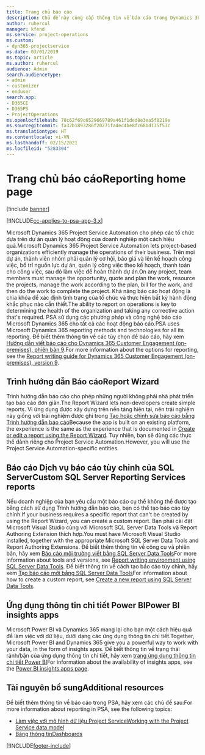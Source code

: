 ```yaml
---
title: Trang chủ báo cáo
description: Chủ đề này cung cấp thông tin về báo cáo trong Dynamics 365 Project Service Automation.
author: ruhercul
manager: kfend
ms.service: project-operations
ms.custom:
- dyn365-projectservice
ms.date: 03/01/2019
ms.topic: article
ms.author: ruhercul
audience: Admin
search.audienceType:
- admin
- customizer
- enduser
search.app:
- D365CE
- D365PS
- ProjectOperations
ms.openlocfilehash: 78c62f69c6529669789a461f1ded8e3ea5f8219e
ms.sourcegitcommit: fa32b1893286f20271fa4ec4be8fc68bd135f53c
ms.translationtype: HT
ms.contentlocale: vi-VN
ms.lasthandoff: 02/15/2021
ms.locfileid: "5283304"
---
```

# <a name="reporting-home-page"></a><span data-ttu-id="a13f0-103">Trang chủ báo cáo</span><span class="sxs-lookup"><span data-stu-id="a13f0-103">Reporting home page</span></span>

[!include [banner](../includes/psa-now-project-operations.md)]

[!INCLUDE[cc-applies-to-psa-app-3.x](../includes/cc-applies-to-psa-app-3x.md)]

<span data-ttu-id="a13f0-104">Microsoft Dynamics 365 Project Service Automation cho phép các tổ chức dựa trên dự án quản lý hoạt động của doanh nghiệp một cách hiệu quả.</span><span class="sxs-lookup"><span data-stu-id="a13f0-104">Microsoft Dynamics 365 Project Service Automation lets project-based organizations efficiently manage the operations of their business.</span></span> <span data-ttu-id="a13f0-105">Trên mọi dự án, thành viên nhóm phải quản lý cơ hội, báo giá và lên kế hoạch công việc, bố trí nguồn lực dự án, quản lý công việc theo kế hoạch, thanh toán cho công việc, sau đó làm việc để hoàn thành dự án.</span><span class="sxs-lookup"><span data-stu-id="a13f0-105">On any project, team members must manage the opportunity, quote and plan the work, resource the projects, manage the work according to the plan, bill for the work, and then do the work to complete the project.</span></span> <span data-ttu-id="a13f0-106">Khả năng báo cáo hoạt động là chìa khóa để xác định tình trạng của tổ chức và thực hiện bất kỳ hành động khắc phục nào cần thiết.</span><span class="sxs-lookup"><span data-stu-id="a13f0-106">The ability to report on operations is key to determining the health of the organization and taking any corrective action that's required.</span></span> <span data-ttu-id="a13f0-107">PSA sử dụng các phương pháp và công nghệ báo cáo Microsoft Dynamics 365 cho tất cả các hoạt động báo cáo.</span><span class="sxs-lookup"><span data-stu-id="a13f0-107">PSA uses Microsoft Dynamics 365 reporting methods and technologies for all its reporting.</span></span> <span data-ttu-id="a13f0-108">Để biết thêm thông tin về các tùy chọn để báo cáo, hãy xem [Hướng dẫn viết báo cáo cho Dynamics 365 Customer Engagement (on-premises), phiên bản 9](https://docs.microsoft.com/dynamics365/customerengagement/on-premises/analytics/reporting-analytics-with-dynamics-365).</span><span class="sxs-lookup"><span data-stu-id="a13f0-108">For more information about the options for reporting, see the [Report writing guide for Dynamics 365 Customer Engagement (on-premises), version 9](https://docs.microsoft.com/dynamics365/customerengagement/on-premises/analytics/reporting-analytics-with-dynamics-365).</span></span>

## <a name="report-wizard"></a><span data-ttu-id="a13f0-109">Trình hướng dẫn Báo cáo</span><span class="sxs-lookup"><span data-stu-id="a13f0-109">Report Wizard</span></span>

<span data-ttu-id="a13f0-110">Trình hướng dẫn báo cáo cho phép những người không phải nhà phát triển tạo báo cáo đơn giản.</span><span class="sxs-lookup"><span data-stu-id="a13f0-110">The Report Wizard lets non-developers create simple reports.</span></span> <span data-ttu-id="a13f0-111">Vì ứng dụng được xây dựng trên nền tảng hiện tại, nên trải nghiệm này giống với trải nghiệm được ghi trong [Tạo hoặc chỉnh sửa báo cáo bằng Trình hướng dẫn báo cáo](https://docs.microsoft.com/dynamics365/customerengagement/on-premises/basics/create-edit-copy-report-wizard)</span><span class="sxs-lookup"><span data-stu-id="a13f0-111">Because the app is built on an existing platform, the experience is the same as the experience that is documented in [Create or edit a report using the Report Wizard](https://docs.microsoft.com/dynamics365/customerengagement/on-premises/basics/create-edit-copy-report-wizard).</span></span> <span data-ttu-id="a13f0-112">Tuy nhiên, bạn sẽ dùng các thực thể dành riêng cho Project Service Automation.</span><span class="sxs-lookup"><span data-stu-id="a13f0-112">However, you will use the Project Service Automation-specific entities.</span></span>

## <a name="custom-sql-server-reporting-services-reports"></a><span data-ttu-id="a13f0-113">Báo cáo Dịch vụ báo cáo tùy chỉnh của SQL Server</span><span class="sxs-lookup"><span data-stu-id="a13f0-113">Custom SQL Server Reporting Services reports</span></span>

<span data-ttu-id="a13f0-114">Nếu doanh nghiệp của bạn yêu cầu một báo cáo cụ thể không thể được tạo bằng cách sử dụng Trình hướng dẫn báo cáo, bạn có thể tạo báo cáo tùy chỉnh.</span><span class="sxs-lookup"><span data-stu-id="a13f0-114">If your business requires a specific report that can't be created by using the Report Wizard, you can create a custom report.</span></span> <span data-ttu-id="a13f0-115">Bạn phải cài đặt Microsoft Visual Studio cùng với Microsoft SQL Server Data Tools và Report Authoring Extension thích hợp.</span><span class="sxs-lookup"><span data-stu-id="a13f0-115">You must have Microsoft Visual Studio installed, together with the appropriate Microsoft SQL Server Data Tools and Report Authoring Extensions.</span></span> <span data-ttu-id="a13f0-116">Để biết thêm thông tin về công cụ và phiên bản, hãy xem [Báo cáo môi trường viết bằng SQL Server Data Tools](https://docs.microsoft.com/dynamics365/customerengagement/on-premises/analytics/report-writing-environment-using-sql-server-data-tools)</span><span class="sxs-lookup"><span data-stu-id="a13f0-116">For more information about tools and versions, see [Report writing environment using SQL Server Data Tools](https://docs.microsoft.com/dynamics365/customerengagement/on-premises/analytics/report-writing-environment-using-sql-server-data-tools).</span></span> <span data-ttu-id="a13f0-117">Để biết thông tin về cách tạo báo cáo tùy chỉnh, hãy xem [Tạo báo cáo mới bằng SQL Server Data Tools](https://docs.microsoft.com/dynamics365/customerengagement/on-premises/analytics/create-a-new-report-using-sql-server-data-tools)</span><span class="sxs-lookup"><span data-stu-id="a13f0-117">For information about how to create a custom report, see [Create a new report using SQL Server Data Tools](https://docs.microsoft.com/dynamics365/customerengagement/on-premises/analytics/create-a-new-report-using-sql-server-data-tools).</span></span>

## <a name="power-bi-insights-apps"></a><span data-ttu-id="a13f0-118">Ứng dụng thông tin chi tiết Power BI</span><span class="sxs-lookup"><span data-stu-id="a13f0-118">Power BI insights apps</span></span>

<span data-ttu-id="a13f0-119">Microsoft Power BI và Dynamics 365 mang lại cho bạn một cách hiệu quả để làm việc với dữ liệu, dưới dạng các ứng dụng thông tin chi tiết.</span><span class="sxs-lookup"><span data-stu-id="a13f0-119">Together, Microsoft Power BI and Dynamics 365 give you a powerful way to work with your data, in the form of insights apps.</span></span> <span data-ttu-id="a13f0-120">Để biết thông tin về trạng thái rảnh/bận của ứng dụng thông tin chi tiết, hãy xem [trang ứng dụng thông tin chi tiết Power BI](https://powerbi.microsoft.com/power-bi-insights-apps/)</span><span class="sxs-lookup"><span data-stu-id="a13f0-120">For information about the availability of insights apps, see the [Power BI insights apps page](https://powerbi.microsoft.com/power-bi-insights-apps/).</span></span>


## <a name="additional-resources"></a><span data-ttu-id="a13f0-121">Tài nguyên bổ sung</span><span class="sxs-lookup"><span data-stu-id="a13f0-121">Additional resources</span></span>
<span data-ttu-id="a13f0-122">Để biết thêm thông tin về báo cáo trong PSA, hãy xem các chủ đề sau:</span><span class="sxs-lookup"><span data-stu-id="a13f0-122">For more information about reporting in PSA, see the following topics:</span></span>

- [<span data-ttu-id="a13f0-123">Làm việc với mô hình dữ liệu Project Service</span><span class="sxs-lookup"><span data-stu-id="a13f0-123">Working with the Project Service data model</span></span>](reports-working-project-service-data-model.md)
- [<span data-ttu-id="a13f0-124">Bảng thông tin</span><span class="sxs-lookup"><span data-stu-id="a13f0-124">Dashboards</span></span>](reports-dashboards.md)



[!INCLUDE[footer-include](../includes/footer-banner.md)]